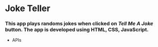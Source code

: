 # Joke Teller
### This app plays randoms jokes when clicked on <i>Tell Me A Joke </i>button. The app is developed using <b>HTML</b>, <b>CSS</b>, <b>JavaScript</b>. 
* APIs